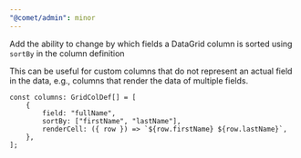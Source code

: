 ```yaml
---
"@comet/admin": minor
---
```


Add the ability to change by which fields a DataGrid column is sorted using `sortBy` in the column definition

This can be useful for custom columns that do not represent an actual field in the data, e.g., columns that render the data of multiple fields.

```tsx
const columns: GridColDef[] = [
    {
        field: "fullName",
        sortBy: ["firstName", "lastName"],
        renderCell: ({ row }) => `${row.firstName} ${row.lastName}`,
    },
];
```
